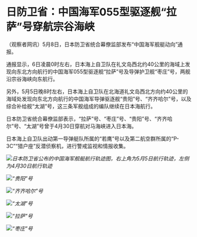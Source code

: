 # 日防卫省：中国海军055型驱逐舰“拉萨”号穿航宗谷海峡

（观察者网讯）5月8日，日本防卫省统合幕僚监部发布“中国海军舰艇动向”通报。

通报显示，6日凌晨0时左右，日本海上自卫队在礼文岛西北约40公里的海域上发现向东北方向航行的中国海军055型驱逐舰“拉萨”号及导弹护卫舰“枣庄”号，两舰沿宗谷海峡向东航行。

另外，5月5日晚8时左右，日本海上自卫队在北海道礼文岛西北方向约40公里的海域处发现向东北方向航行的中国海军导弹驱逐舰“贵阳”号、“齐齐哈尔”号，以及综合补给舰“太湖”号，这三条军舰组成的编队继续在日本海航行。

日本防卫省统合幕僚监部表示，“拉萨”号、“枣庄”号、“贵阳”号、“齐齐哈尔”号、“太湖”号曾于4月30日穿航对马海峡进入日本海。

日本海上自卫队出动第一导弹艇队所属的“若鹰”号以及第二航空群所属的“P-3C”“猎户座”反潜侦察机，进行警戒监视和情报收集。

![](https://inews.gtimg.com/newsapp_bt/0/15791429963/1000)_日本防卫省公布的中国海军舰艇航行轨迹图，右上角为5月5日航行轨迹，左侧为4月30日航行轨迹_

![](https://inews.gtimg.com/newsapp_bt/0/15791429966/1000)_“贵阳”号_

![](https://inews.gtimg.com/newsapp_bt/0/15791429973/1000)_“齐齐哈尔”号_

![](https://inews.gtimg.com/newsapp_bt/0/15791429982/1000)_“太湖”号_

![](https://inews.gtimg.com/newsapp_bt/0/15791429985/1000)_“拉萨”号_

![](https://inews.gtimg.com/newsapp_bt/0/15791429993/1000)_“枣庄”号_

